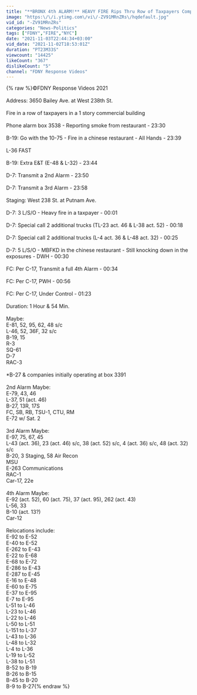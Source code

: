 ```yaml
---
title: "**BRONX 4th ALARM!** HEAVY FIRE Rips Thru Row of Taxpayers Companies Respond Understaffed [Box 3538]"
image: "https:\/\/i.ytimg.com\/vi\/-ZV91MRnZRs\/hqdefault.jpg"
vid_id: "-ZV91MRnZRs"
categories: "News-Politics"
tags: ["FDNY","FIRE","NYC"]
date: "2021-11-03T22:44:34+03:00"
vid_date: "2021-11-02T18:53:01Z"
duration: "PT23M33S"
viewcount: "14425"
likeCount: "367"
dislikeCount: "5"
channel: "FDNY Response Videos"
---
```

{% raw %}©FDNY Response Videos 2021<br /><br />Address: 3650 Bailey Ave. at West 238th St.<br /><br />Fire in a row of taxpayers in a 1 story commercial building<br /><br />Phone alarm box 3538 - Reporting smoke from restaurant - 23:30<br /><br />B-19: Go with the 10-75 - Fire in a chinese restaurant - All Hands - 23:39<br /><br />L-36 FAST<br /><br />B-19: Extra E&amp;T (E-48 &amp; L-32) - 23:44<br /><br />D-7: Transmit a 2nd Alarm - 23:50<br /><br />D-7: Transmit a 3rd Alarm - 23:58<br /><br />Staging: West 238 St. at Putnam Ave.<br /><br />D-7: 3 L/S/O - Heavy fire in a taxpayer - 00:01<br /><br />D-7: Special call 2 additional trucks (TL-23 act. 46 &amp; L-38 act. 52) - 00:18<br /><br />D-7: Special call 2 additional trucks (L-4 act. 36 &amp; L-48 act. 32) - 00:25<br /><br />D-7: 5 L/S/O - MBFKD in the chinese restaurant - Still knocking down in the exposures - DWH - 00:30<br /><br />FC: Per C-17, Transmit a full 4th Alarm - 00:34<br /><br />FC: Per C-17, PWH - 00:56<br /><br />FC: Per C-17, Under Control - 01:23<br /><br />Duration: 1 Hour &amp; 54 Min.<br /><br />Maybe:<br />E-81, 52, 95, 62, 48 s/c<br />L-46, 52, 36F, 32 s/c<br />B-19, 15<br />R-3<br />SQ-61<br />D-7<br />RAC-3<br /><br />*B-27 &amp; companies initially operating at box 3391<br /><br />2nd Alarm Maybe:<br />E-79, 43, 46<br />L-37, 51 (act. 46) <br />B-27, 13R, 17S<br />FC, SB, RB, TSU-1, CTU, RM<br />E-72 w/ Sat. 2<br /><br />3rd Alarm Maybe:<br />E-97, 75, 67, 45<br />L-43 (act. 36), 23 (act. 46) s/c, 38 (act. 52) s/c, 4 (act. 36) s/c, 48 (act. 32) s/c<br />B-20, 3 Staging, 58 Air Recon <br />MSU<br />E-263 Communications<br />RAC-1<br />Car-17, 22e<br /><br />4th Alarm Maybe:<br />E-92 (act. 52), 60 (act. 75), 37 (act. 95), 262 (act. 43) <br />L-56, 33<br />B-10 (act. 13?)<br />Car-12<br /><br />Relocations include:<br />E-92 to E-52<br />E-40 to E-52<br />E-262 to E-43<br />E-22 to E-68<br />E-68 to E-72<br />E-286 to E-43<br />E-287 to E-45<br />E-16 to E-48<br />E-60 to E-75<br />E-37 to E-95<br />E-7 to E-95<br />L-51 to L-46<br />L-23 to L-46<br />L-22 to L-46<br />L-50 to L-51<br />L-151 to L-37<br />L-43 to L-36<br />L-48 to L-32<br />L-4 to L-36<br />L-19 to L-52<br />L-38 to L-51<br />B-52 to B-19<br />B-26 to B-15<br />B-45 to B-20<br />B-9 to B-27{% endraw %}
